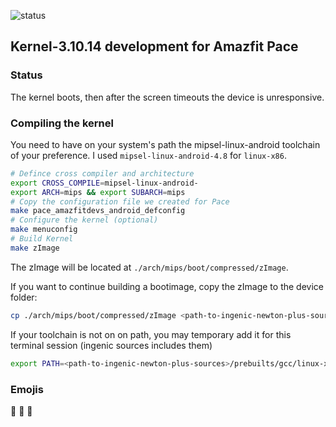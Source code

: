 ![status](https://img.shields.io/badge/Status-boots-yellow.svg)

## Kernel-3.10.14 development for Amazfit Pace
### Status
The kernel boots, then after the screen timeouts the device is unresponsive.


### Compiling the kernel

You need to have on your system's path the mipsel-linux-android toolchain of your preference.
I used `mipsel-linux-android-4.8` for `linux-x86`.

```bash
# Defince cross compiler and architecture
export CROSS_COMPILE=mipsel-linux-android-
export ARCH=mips && export SUBARCH=mips
# Copy the configuration file we created for Pace
make pace_amazfitdevs_android_defconfig
# Configure the kernel (optional)
make menuconfig
# Build Kernel
make zImage
```

The zImage will be located at `./arch/mips/boot/compressed/zImage`.

If you want to continue building a bootimage, copy the zImage to the device folder:
```bash
cp ./arch/mips/boot/compressed/zImage <path-to-ingenic-newton-plus-sources>/device/ingenic/newton/kernel
```

If your toolchain is not on on path, you may temporary add it for this terminal session (ingenic sources includes them)
```bash
export PATH=<path-to-ingenic-newton-plus-sources>/prebuilts/gcc/linux-x86/mips/mipsel-linux-android-4.8/bin:$PATH
```

### Emojis
:see_no_evil:
:hear_no_evil:
:speak_no_evil:
